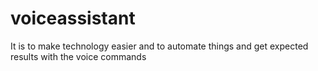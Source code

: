 # voiceassistant
It is to make technology easier and to automate things and get expected results with the voice commands 

